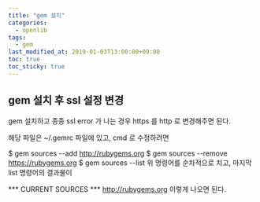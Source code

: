 ```yaml
---
title: "gem 설치"
categories:
  - openlib
tags:
  - gem
last_modified_at: 2019-01-03T13:00:00+09:00
toc: true
toc_sticky: true
---
```


## gem 설치 후 ssl 설정 변경

gem 설치하고 종종 ssl error 가 나는 경우 https 를 http 로 변경해주면 된다.

해당 파일은 ~/.gemrc 파일에 있고,
cmd 로 수정하려면

$ gem sources --add http://rubygems.org
$ gem sources --remove https://rubygems.org
$ gem sources --list
위 명령어를 순차적으로 치고, 마지막 list 명령어의 결과물이

  *** CURRENT SOURCES ***
  http://rubygems.org
이렇게 나오면 된다.
